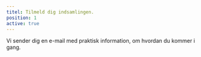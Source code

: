 ```yaml
---
titel: Tilmeld dig indsamlingen.
position: 1
active: true
---
```

Vi sender dig en e-mail med praktisk information, om hvordan du kommer i gang.